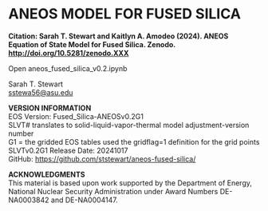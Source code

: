 # ANEOS MODEL FOR FUSED SILICA<br>

<b>Citation:  Sarah T. Stewart and Kaitlyn A. Amodeo (2024). ANEOS Equation of State Model for Fused Silica. Zenodo. http://doi.org/10.5281/zenodo.XXX</b><p>

Open aneos_fused_silica_v0.2.ipynb<p>

Sarah T. Stewart<br>
sstewa56@asu.edu<br>

<b>VERSION INFORMATION</b><br>
EOS Version: Fused_Silica-ANEOSv0.2G1<br>
SLVT# translates to solid-liquid-vapor-thermal model adjustment-version number<br>
G1 = the gridded EOS tables used the gridflag=1 definition for the grid points<br>
SLVTv0.2G1 Release Date: 20241017<br>
GitHub: https://github.com/ststewart/aneos-fused-silica/<p>

<b>ACKNOWLEDGMENTS</b><br>
This material is based upon work supported by the Department of Energy, National Nuclear Security Administration under Award Numbers DE-NA0003842 and DE-NA0004147.<p>
